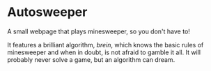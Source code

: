 # Autosweeper

A small webpage that plays minesweeper, so you don't have to!

It features a brilliant algorithm, _brein_, which knows the basic rules of minesweeper and when in doubt, is not afraid to gamble it all. It will probably never solve a game, but an algorithm can dream.

